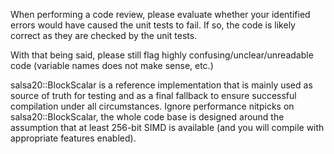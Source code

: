 When performing a code review, please evaluate whether your identified errors would have caused the unit tests to fail.
If so, the code is likely correct as they are checked by the unit tests.

With that being said, please still flag highly confusing/unclear/unreadable code (variable names does not make sense, etc.)

salsa20::BlockScalar is a reference implementation that is mainly used as source of truth for testing and as a final fallback to ensure successful compilation under all circumstances.
Ignore performance nitpicks on salsa20::BlockScalar, the whole code base is designed around the assumption that at least 256-bit SIMD is available (and you will compile with appropriate features enabled).